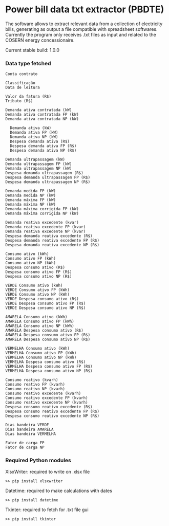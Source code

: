# Power bill data txt extractor (PBDTE)

The software allows to extract relevant data from a collection of electricity bills, generating as output a file compatible with spreadsheet softwares. Currently the program only receives .txt files as input and related to the COSERN energy concessionaire.


Current stable build: 1.0.0

### Data type fetched
    Conta contrato
    
    Classificação
    Data de leitura

    Valor da fatura (R$)
    Tributo (R$)

    Demanda ativa contratada (kW)
    Demanda ativa contratada FP (kW)
    Demanda ativa contratada NP (kW)
	
	  Demanda ativa (kW)
	  Demanda ativa FP (kW)
	  Demanda ativa NP (kW)
	  Despesa demanda ativa (R$)
	  Despesa demanda ativa FP (R$)
	  Despesa demanda ativa NP (R$)

    Demanda ultrapassagem (kW)
    Demanda ultrapassagem FP (kW)
    Demanda ultrapassagem NP (kW)
    Despesa demanda ultrapassagem (R$)
    Despesa demanda ultrapassagem FP (R$)
    Despesa demanda ultrapassagem NP (R$)

    Demanda medida FP (kW)
    Demanda medida NP (kW)
    Demanda máxima FP (kW)
    Demanda máxima NP (kW)
    Demanda máxima corrigida FP (kW)
    Demanda máxima corrigida NP (kW)

    Demanda reativa excedente (kvar)
    Demanda reativa excedente FP (kvar)
    Demanda reativa excedente NP (kvar)
    Despesa demanda reativa excedente (R$)
    Despesa demanda reativa excedente FP (R$)
    Despesa demanda reativa excedente NP (R$)

    Consumo ativo (kWh)
    Consumo ativo FP (kWh)
    Consumo ativo NP (kWh)
    Despesa consumo ativo (R$)
    Despesa consumo ativo FP (R$)
    Despesa consumo ativo NP (R$)

    VERDE Consumo ativo (kWh)
    VERDE Consumo ativo FP (kWh)
    VERDE Consumo ativo NP (kWh)
    VERDE Despesa consumo ativo (R$)
    VERDE Despesa consumo ativo FP (R$)
    VERDE Despesa consumo ativo NP (R$)

    AMARELA Consumo ativo (kWh)
    AMARELA Consumo ativo FP (kWh)
    AMARELA Consumo ativo NP (kWh)
    AMARELA Despesa consumo ativo (R$)
    AMARELA Despesa consumo ativo FP (R$)
    AMARELA Despesa consumo ativo NP (R$)

    VERMELHA Consumo ativo (kWh)
    VERMELHA Consumo ativo FP (kWh)
    VERMELHA Consumo ativo NP (kWh)
    VERMELHA Despesa consumo ativo (R$)
    VERMELHA Despesa consumo ativo FP (R$)
    VERMELHA Despesa consumo ativo NP (R$)

    Consumo reativo (kvarh)
    Consumo reativo FP (kvarh)
    Consumo reativo NP (kvarh)
    Consumo reativo excedente (kvarh)
    Consumo reativo excedente FP (kvarh)
    Consumo reativo excedente NP (kvarh)
    Despesa consumo reativo excedente (R$)
    Despesa consumo reativo excedente FP (R$)
    Despesa consumo reativo excedente NP (R$)

    Dias bandeira VERDE
    Dias bandeira AMARELA
    Dias bandeira VERMELHA

    Fator de carga FP
    Fator de carga NP           


### Required Python modules

XlsxWriter: required to write on .xlsx file

    >> pip install xlsxwriter
Datetime: required to make calculations with dates

    >> pip install datetime
Tkinter: required to fetch for .txt file gui 

    >> pip install tkinter
